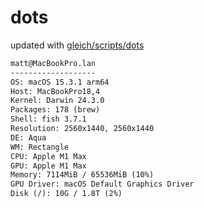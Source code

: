 # dots

updated with [gleich/scripts/dots](https://github.com/gleich/scripts/tree/main/dots)

```txt
matt@MacBookPro.lan 
------------------- 
OS: macOS 15.3.1 arm64 
Host: MacBookPro18,4 
Kernel: Darwin 24.3.0 
Packages: 178 (brew) 
Shell: fish 3.7.1 
Resolution: 2560x1440, 2560x1440 
DE: Aqua 
WM: Rectangle 
CPU: Apple M1 Max 
GPU: Apple M1 Max 
Memory: 7114MiB / 65536MiB (10%) 
GPU Driver: macOS Default Graphics Driver 
Disk (/): 10G / 1.8T (2%)
```